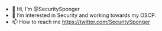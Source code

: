 - 👋 Hi, I’m @SecuritySponger
- 👀 I’m interested in Security and working towards my OSCP.
- 📫 How to reach me https://twitter.com/SecuritySponger

<!---
SecuritySponger/SecuritySponger is a ✨ special ✨ repository because its `README.md` (this file) appears on your GitHub profile.
You can click the Preview link to take a look at your changes.
--->
